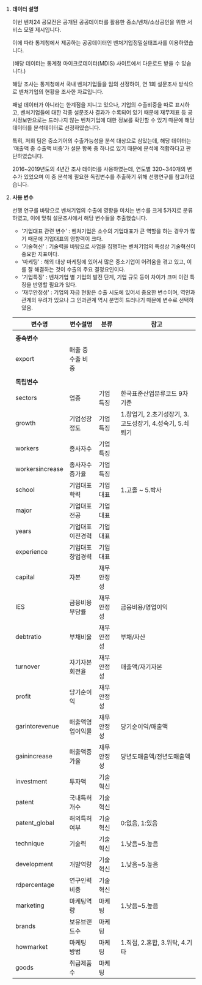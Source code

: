 1. **데이터 설명**

   

   이번 벤처24 공모전은 공개된 공공데이터를 활용한 중소/벤처/소상공인을 위한 서비스 모델 제시입니다.

   이에 따라 통계청에서 제공하는 공공데이터인 벤처기업정밀실태조사를 이용하였습니다. 

   (해당 데이터는 통계청 마이크로데이터(MDIS) 사이트에서 다운로드 받을 수 있습니다.)

   해당 조사는 통계청에서 국내 벤처기업들을 임의 선정하여, 연 1회 설문조사 방식으로 벤처기업의 현황을 조사한 자료입니다. 

   

   패널 데이터가 아니라는 한계점을 지니고 있으나, 기업의 수출비중을 따로 표시하고, 벤처기업들에 대한 각종 설문조사 결과가 수록되어 있기 때문에 재무제표 등 공시정보만으로는 드러나지 않는 벤처기업에 대한 정보를 확인할 수 있기 때문에 해당 데이터를 분석데이터로 선정하였습니다. 

   

   특히, 저희 팀은 중소기어의 수출가능성을 분석 대상으로 삼았는데, 해당 데이터는 '매출액 중 수출액 비중'가 설문 항목 중 하나로 있기 때문에 분석에 적합하다고 판단하였습니다. 

   

   2016~2019년도의 4년간 조사 데이터를 사용하였는데, 연도별 320~340개의 변수가 있었으며 이 중 분석에 필요한 독립변수를 추출하기 위해 선행연구를 참고하였습니다.

   

2. **사용 변수**

   

   선행 연구를 바탕으로 벤처기업의 수출에 영향을 미치는 변수를 크게 5가지로 분류하였고, 이에 맞춰 설문조사에서 해당 변수들을 추출했습니다.

   - '기업대표 관련 변수' : 벤처기업은 소수의 기업대표가 큰 역할을 하는 경우가 많기 때문에 기업대표의 영향력이 크다.
   - '기술혁신' : 기술력을 바탕으로 사업을 집행하는 벤처기업의 특성상 기술혁신이 중요한 지표이다.
   - '마케팅' : 해외 대상 마케팅에 있어서 많은 중소기업이 어려움을 겪고 있고, 이를 잘 해결하는 것이 수출의 주요 결정요인이다.
   - '기업특징' : 벤처기업 별 기업의 발전 단계, 기업 규모 등이 차이가 크며 이런 특징을 반영할 필요가 있다.
   - '재무안정성' : 기업의 자금 현황은 수출 시도에 있어서 중요한 변수이며, 역인과관계의 우려가 있으나 그 인과관계 역시 분명히 드러나기 때문에 변수로 선택하였음. 

   | 변수명          | 변수설명          | 분류       | 참고                                                     |
   | --------------- | ----------------- | ---------- | -------------------------------------------------------- |
   |                 |                   |            |                                                          |
   | **종속변수**    |                   |            |                                                          |
   | export          | 매출 중 수출 비중 |            |                                                          |
   |                 |                   |            |                                                          |
   | **독립변수**    |                   |            |                                                          |
   | sectors         | 업종              | 기업특징   | 한국표준산업분류코드 9차 기준                            |
   | growth          | 기업성장정도      | 기업특징   | 1.창업기, 2.초기성장기, 3.고도성장기, 4.성숙기, 5.쇠퇴기 |
   | workers         | 종사자수          | 기업특징   |                                                          |
   | workersincrease | 종사자수 증가율   | 기업특징   |                                                          |
   | school          | 기업대표학력      | 기업대표   | 1.고졸 ~ 5.박사                                          |
   | major           | 기업대표전공      | 기업대표   |                                                          |
   | years           | 기업대표이전경력  | 기업대표   |                                                          |
   | experience      | 기업대표창업경력  | 기업대표   |                                                          |
   | capital         | 자본              | 재무안정성 |                                                          |
   | IES             | 금융비용부담률    | 재무안정성 | 금융비용/영업이익                                        |
   | debtratio       | 부채비율          | 재무안정성 | 부채/자산                                                |
   | turnover        | 자기자본회전율    | 재무안정성 | 매출액/자기자본                                          |
   | profit          | 당기순이익        | 재무안정성 |                                                          |
   | garintorevenue  | 매출액영업이익률  | 재무안정성 | 당기순이익/매출액                                        |
   | gainincrease    | 매출액증가율      | 재무안정성 | 당년도매출액/전년도매출액                                |
   | investment      | 투자액            | 기술혁신   |                                                          |
   | patent          | 국내특허개수      | 기술혁신   |                                                          |
   | patent_global   | 해외특허여부      | 기술혁신   | 0:없음, 1:있음                                           |
   | technique       | 기술력            | 기술혁신   | 1.낮음~5.높음                                            |
   | development     | 개발역량          | 기술혁신   | 1.낮음~5.높음                                            |
   | rdpercentage    | 연구인력비중      | 기술혁신   |                                                          |
   | marketing       | 마케팅역량        | 마케팅     | 1.낮음~5.높음                                            |
   | brands          | 보유브랜드수      | 마케팅     |                                                          |
   | howmarket       | 마케팅 방법       | 마케팅     | 1.직접, 2.혼합, 3.위탁, 4.기타                           |
   | goods           | 취급제품수        | 마케팅     |                                                          |

   





